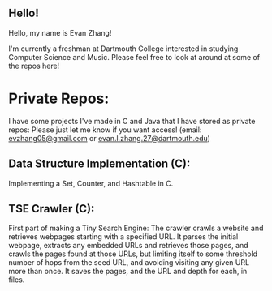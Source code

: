 ## Hello!

Hello, my name is Evan Zhang!

I'm currently a freshman at Dartmouth College interested in studying Computer Science and Music.  Please feel free to look at around at some of the repos here!

# Private Repos:

I have some projects I've made in C and Java that I have stored as private repos:
Please just let me know if you want access!  (email: evzhang05@gmail.com or evan.l.zhang.27@dartmouth.edu)

## Data Structure Implementation (C):

Implementing a Set, Counter, and Hashtable in C.

## TSE Crawler (C):

First part of making a Tiny Search Engine:
The crawler crawls a website and retrieves webpages starting with a specified URL. It parses the initial webpage, extracts any embedded URLs and retrieves those pages, and crawls the pages found at those URLs, but limiting itself to some threshold number of hops from the seed URL, and avoiding visiting any given URL more than once. It saves the pages, and the URL and depth for each, in files.

